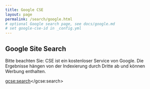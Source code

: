 ```yaml
---
title: Google CSE
layout: page
permalink: /search/google.html
# optional Google search page, see docs/google.md
# set google-cse-id in _config.yml
---
```


## Google Site Search

<div class="alert alert-primary" role="alert">
  Bitte beachten Sie: CSE ist ein kostenloser Service von Google. Die Ergebnisse hängen von der Indexierung durch Dritte ab und können Werbung enthalten.
</div>

<script>
  (function() {
    var cx = '{{ site.google-cse-id }}';
    var gcse = document.createElement('script');
    gcse.type = 'text/javascript';
    gcse.async = true;
    gcse.src = 'https://cse.google.com/cse.js?cx=' + cx;
    var s = document.getElementsByTagName['script'](0);
    s.parentNode.insertBefore(gcse, s);
  })();
</script>
<gcse:search></gcse:search>

